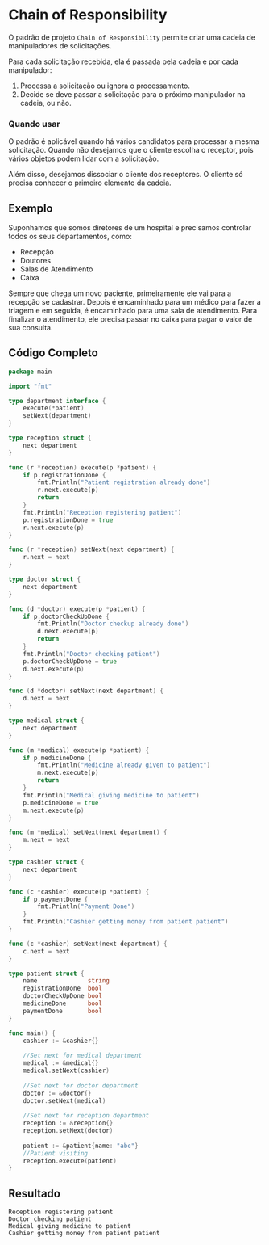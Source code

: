 # Chain of Responsibility

O padrão de projeto `Chain of Responsibility` permite criar uma cadeia de manipuladores de solicitações. 

Para cada solicitação recebida, ela é passada pela cadeia e por cada manipulador:

1. Processa a solicitação ou ignora o processamento.
2. Decide se deve passar a solicitação para o próximo manipulador na cadeia, ou não.

### Quando usar

O padrão é aplicável quando há vários candidatos para processar a mesma solicitação.
Quando não desejamos que o cliente escolha o receptor, pois vários objetos podem lidar com a solicitação.

Além disso, desejamos dissociar o cliente dos receptores. O cliente só precisa conhecer o primeiro elemento da cadeia.

## Exemplo

Suponhamos que somos diretores de um hospital e precisamos controlar todos os seus departamentos, como:

- Recepção
- Doutores
- Salas de Atendimento
- Caixa

Sempre que chega um novo paciente, primeiramente ele vai para a recepção se cadastrar.
Depois é encaminhado para um médico para fazer a triagem e em seguida, é encaminhado para uma sala de atendimento.
Para finalizar o atendimento, ele precisa passar no caixa para pagar o valor de sua consulta.

## Código Completo

```go
package main

import "fmt"

type department interface {
    execute(*patient)
    setNext(department)
}

type reception struct {
    next department
}

func (r *reception) execute(p *patient) {
    if p.registrationDone {
        fmt.Println("Patient registration already done")
        r.next.execute(p)
        return
    }
    fmt.Println("Reception registering patient")
    p.registrationDone = true
    r.next.execute(p)
}

func (r *reception) setNext(next department) {
    r.next = next
}

type doctor struct {
    next department
}

func (d *doctor) execute(p *patient) {
    if p.doctorCheckUpDone {
        fmt.Println("Doctor checkup already done")
        d.next.execute(p)
        return
    }
    fmt.Println("Doctor checking patient")
    p.doctorCheckUpDone = true
    d.next.execute(p)
}

func (d *doctor) setNext(next department) {
    d.next = next
}

type medical struct {
    next department
}

func (m *medical) execute(p *patient) {
    if p.medicineDone {
        fmt.Println("Medicine already given to patient")
        m.next.execute(p)
        return
    }
    fmt.Println("Medical giving medicine to patient")
    p.medicineDone = true
    m.next.execute(p)
}

func (m *medical) setNext(next department) {
    m.next = next
}

type cashier struct {
    next department
}

func (c *cashier) execute(p *patient) {
    if p.paymentDone {
        fmt.Println("Payment Done")
    }
    fmt.Println("Cashier getting money from patient patient")
}

func (c *cashier) setNext(next department) {
    c.next = next
}

type patient struct {
    name              string
    registrationDone  bool
    doctorCheckUpDone bool
    medicineDone      bool
    paymentDone       bool
}

func main() {
    cashier := &cashier{}
   
    //Set next for medical department
    medical := &medical{}
    medical.setNext(cashier)
   
    //Set next for doctor department
    doctor := &doctor{}
    doctor.setNext(medical)
   
    //Set next for reception department
    reception := &reception{}
    reception.setNext(doctor)
   
    patient := &patient{name: "abc"}
    //Patient visiting
    reception.execute(patient)
}
```

## Resultado

```text
Reception registering patient
Doctor checking patient
Medical giving medicine to patient
Cashier getting money from patient patient
```
